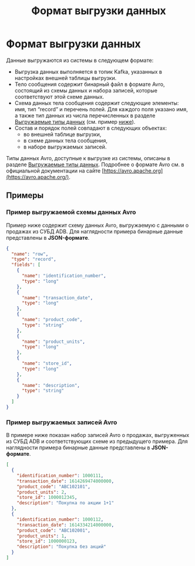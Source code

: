 ﻿---
layout: default
title: Формат выгрузки данных
nav_order: 5
parent: Справочная информация
has_children: false
has_toc: false
---

# Формат выгрузки данных

Данные выгружаются из системы в следующем формате:
*   Выгрузка данных выполняется в топик Kafka, указанных в настройках внешней таблицы выгрузки.
*   Тело сообщения содержит бинарный файл в формате Avro, состоящий из схемы данных и набора записей, 
    которые соответствуют этой схеме данных.
*   Схема данных тела сообщения содержит следующие элементы: имя, тип “record” и перечень полей. 
    Для каждого поля указано имя, а также тип данных из числа перечисленных в разделе 
    [Выгружаемые типы данных](../Поддерживаемые_типы_данных/Выгружаемые_типы_данных/Выгружаемые_типы_данных.md) 
    (см. пример [ниже](#пример-выгружаемой-схемы-данных-avro)).
*   Состав и порядок полей совпадают в следующих объектах:
    *   во внешней таблице выгрузки,
    *   в схеме данных тела сообщения,
    *   в наборе выгружаемых записей.

Типы данных Avro, доступные к выгрузке из системы, описаны в разделе [Выгружаемые типы данных](../Поддерживаемые_типы_данных/Выгружаемые_типы_данных/Выгружаемые_типы_данных.md). 
Подробнее о формате Avro см. в официальной документации на сайте [https://avro.apache.org](https://avro.apache.org/).

## Примеры

### Пример выгружаемой схемы данных Avro

Пример ниже содержит схему данных Avro, выгружаемую с данными о продажах из СУБД ADB. Для наглядности 
примера бинарные данные представлены в **JSON-формате**.
```json
{
  "name": "row",
  "type": "record",
  "fields": [
    {
      "name": "identification_number",
      "type": "long"
    },
    {
      "name": "transaction_date",
      "type": "long"
    },
    {
      "name": "product_code",
      "type": "string"
    },
    {
      "name": "product_units",
      "type": "long"
    },
    {
      "name": "store_id",
      "type": "long"
    },
    {
      "name": "description",
      "type": "string"
    }
  ]
}
```

### Пример выгружаемых записей Avro

В примере ниже показан набор записей Avro о продажах, выгруженных из СУБД ADB и соответствующих схеме 
из предыдущего примера. Для наглядности примера бинарные данные представлены в **JSON-формате**.
```json
[
  {
    "identification_number": 1000111,
    "transaction_date": 1614269474000000,
    "product_code": "ABC102101",
    "product_units": 2,
    "store_id": 1000012345,
    "description": "Покупка по акции 1+1"
  },
  {
    "identification_number": 1000112,
    "transaction_date": 1614334214000000,
    "product_code": "ABC102001",
    "product_units": 1,
    "store_id": 1000000123,
    "description": "Покупка без акций"
  }
]
```